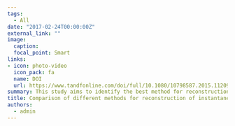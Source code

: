 ```yaml
---
tags:
  - All
date: "2017-02-24T00:00:00Z"
external_link: ""
image:
  caption: 
  focal_point: Smart
links:
- icon: photo-video
  icon_pack: fa
  name: DOI
  url: https://www.tandfonline.com/doi/full/10.1080/10798587.2015.1120991
summary: This study aims to identify the best method for reconstructions of instantaneous peak flow data to meet the needs of flood data availability for watershed management purposes especially reconstructions of flow in arid and semi-arid regions of Iran. 
title: Comparison of different methods for reconstruction of instantaneous peak flow data
authors: 
  - admin
---
```

